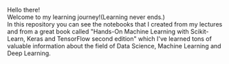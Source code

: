 Hello there! <br>
Welcome to my learning journey!(Learning never ends.) <br>
In this repository you can see the notebooks that I created from my lectures and from a great book called "Hands-On Machine Learning with Scikit-Learn, Keras and TensorFlow second edition" which I've learned tons of valuable information about the field of Data Science, Machine Learning and Deep Learning.
